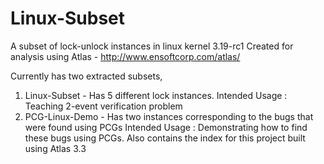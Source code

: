# Linux-Subset
A subset of lock-unlock instances in linux kernel 3.19-rc1
Created for analysis using Atlas - http://www.ensoftcorp.com/atlas/

Currently has two extracted subsets,
1) Linux-Subset - Has 5 different lock instances.
   Intended Usage : Teaching 2-event verification problem
2) PCG-Linux-Demo - Has two instances corresponding to the bugs that were found using PCGs
   Intended Usage : Demonstrating how to find these bugs using PCGs.
   Also contains the index for this project built using Atlas 3.3
